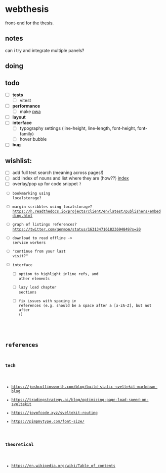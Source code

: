 # webthesis

front-end for the thesis.

## notes

can i try and integrate multiple panels?

## doing

## todo

- [ ] **tests**
  - [ ] vitest
- [ ] **performance**
  - [ ] make [pwa](https://vite-pwa-org.netlify.app/frameworks/sveltekit.html)
- [ ] **layout**
- [ ] **interface**
  - [ ] typography settings (line-height, line-length, font-height, font-family)
  - [ ] hover bubble
- [ ] **bug**

## wishlist:
  - [ ] add full text search (meaning across pages!)
  - [ ] add index of nouns and list where they are (how??) [index](https://en.wikipedia.org/wiki/Index_(publishing))
  - [ ] overlay/pop up for code snippet <Code/>?
  - [ ] bookmarking using localstorage?
  - [ ] margin scribbles using localstorage? https://h.readthedocs.io/projects/client/en/latest/publishers/embedding.html
  - [ ] graph of listings references? https://twitter.com/genmon/status/1631347161823694849?s=20
  - [ ] download to read offline -> service workers
  - [ ] "continue from your last visit?"
- [ ] interface
  - [ ] option to highlight inline refs, and other elements
  - [ ] lazy load chapter sections
  - [ ] fix issues with spacing in references (e.g. should be a space after a [a-zA-Z], but not after `(`)

## references

### tech

- https://joshcollinsworth.com/blog/build-static-sveltekit-markdown-blog
- https://tradingstrategy.ai/blog/optimizing-page-load-speed-on-sveltekit
- https://joyofcode.xyz/sveltekit-routing
- https://pimpmytype.com/font-size/

### theoretical

- https://en.wikipedia.org/wiki/Table_of_contents
